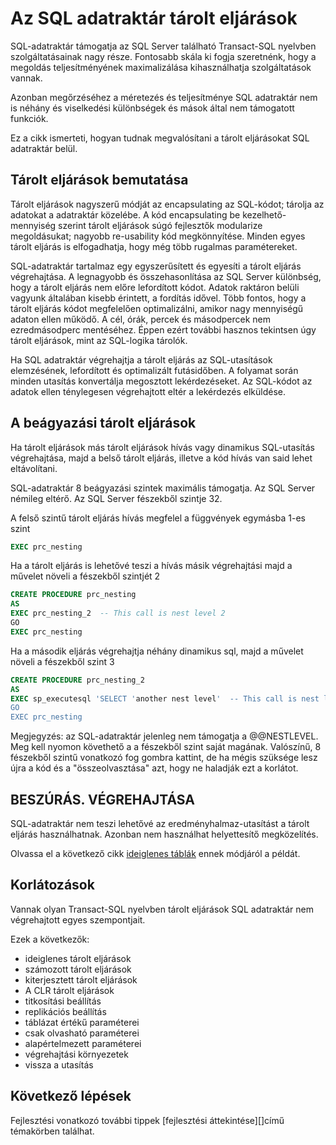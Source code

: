<properties
   pageTitle="SQL-adatraktár tárolt eljárások |} Microsoft Azure"
   description="Ötletek a tárolt eljárásokat az Azure SQL-adatraktár megoldások fejlesztésével."
   services="sql-data-warehouse"
   documentationCenter="NA"
   authors="jrowlandjones"
   manager="barbkess"
   editor=""/>

<tags
   ms.service="sql-data-warehouse"
   ms.devlang="NA"
   ms.topic="article"
   ms.tgt_pltfrm="NA"
   ms.workload="data-services"
   ms.date="06/30/2016"
   ms.author="jrj;barbkess;sonyama"/>

# <a name="stored-procedures-in-sql-data-warehouse"></a>Az SQL adatraktár tárolt eljárások

SQL-adatraktár támogatja az SQL Server található Transact-SQL nyelvben szolgáltatásainak nagy része. Fontosabb skála ki fogja szeretnénk, hogy a megoldás teljesítményének maximalizálása kihasználhatja szolgáltatások vannak.

Azonban megőrzéséhez a méretezés és teljesítménye SQL adatraktár nem is néhány és viselkedési különbségek és mások által nem támogatott funkciók.

Ez a cikk ismerteti, hogyan tudnak megvalósítani a tárolt eljárásokat SQL adatraktár belül.

## <a name="introducing-stored-procedures"></a>Tárolt eljárások bemutatása
Tárolt eljárások nagyszerű módját az encapsulating az SQL-kódot; tárolja az adatokat a adatraktár közelébe. A kód encapsulating be kezelhető-mennyiség szerint tárolt eljárások súgó fejlesztők modularize megoldásukat; nagyobb re-usability kód megkönnyítése. Minden egyes tárolt eljárás is elfogadhatja, hogy még több rugalmas paramétereket.

SQL-adatraktár tartalmaz egy egyszerűsített és egyesíti a tárolt eljárás végrehajtása. A legnagyobb és összehasonlítása az SQL Server különbség, hogy a tárolt eljárás nem előre lefordított kódot. Adatok raktáron belüli vagyunk általában kisebb érintett, a fordítás idővel. Több fontos, hogy a tárolt eljárás kódot megfelelően optimalizálni, amikor nagy mennyiségű adaton ellen működő. A cél, órák, percek és másodpercek nem ezredmásodperc mentéséhez. Éppen ezért további hasznos tekintsen úgy tárolt eljárások, mint az SQL-logika tárolók.     

Ha SQL adatraktár végrehajtja a tárolt eljárás az SQL-utasítások elemzésének, lefordított és optimalizált futásidőben. A folyamat során minden utasítás konvertálja megosztott lekérdezéseket. Az SQL-kódot az adatok ellen ténylegesen végrehajtott eltér a lekérdezés elküldése.

## <a name="nesting-stored-procedures"></a>A beágyazási tárolt eljárások
Ha tárolt eljárások más tárolt eljárások hívás vagy dinamikus SQL-utasítás végrehajtása, majd a belső tárolt eljárás, illetve a kód hívás van said lehet eltávolítani.

SQL-adatraktár 8 beágyazási szintek maximális támogatja. Az SQL Server némileg eltérő. Az SQL Server fészekből szintje 32.

A felső szintű tárolt eljárás hívás megfelel a függvények egymásba 1-es szint

```sql
EXEC prc_nesting
```
Ha a tárolt eljárás is lehetővé teszi a hívás másik végrehajtási majd a művelet növeli a fészekből szintjét 2
```sql
CREATE PROCEDURE prc_nesting
AS
EXEC prc_nesting_2  -- This call is nest level 2
GO
EXEC prc_nesting
```
Ha a második eljárás végrehajtja néhány dinamikus sql, majd a művelet növeli a fészekből szint 3
```sql
CREATE PROCEDURE prc_nesting_2
AS
EXEC sp_executesql 'SELECT 'another nest level'  -- This call is nest level 2
GO
EXEC prc_nesting
```

Megjegyzés: az SQL-adatraktár jelenleg nem támogatja a @@NESTLEVEL. Meg kell nyomon követhető a a fészekből szint saját magának. Valószínű, 8 fészekből szintű vonatkozó fog gombra kattint, de ha mégis szüksége lesz újra a kód és a "összeolvasztása" azt, hogy ne haladják ezt a korlátot.

## <a name="insertexecute"></a>BESZÚRÁS. VÉGREHAJTÁSA
SQL-adatraktár nem teszi lehetővé az eredményhalmaz-utasítást a tárolt eljárás használhatnak. Azonban nem használhat helyettesítő megközelítés.

Olvassa el a következő cikk [ideiglenes táblák] ennek módjáról a példát.

## <a name="limitations"></a>Korlátozások

Vannak olyan Transact-SQL nyelvben tárolt eljárások SQL adatraktár nem végrehajtott egyes szempontjait.

Ezek a következők:

- ideiglenes tárolt eljárások
- számozott tárolt eljárások
- kiterjesztett tárolt eljárások
- A CLR tárolt eljárások
- titkosítási beállítás
- replikációs beállítás
- táblázat értékű paraméterei
- csak olvasható paraméterei
- alapértelmezett paraméterei
- végrehajtási környezetek
- vissza a utasítás

## <a name="next-steps"></a>Következő lépések
Fejlesztési vonatkozó további tippek [fejlesztési áttekintése][]című témakörben találhat.

<!--Image references-->

<!--Article references-->
[ideiglenes táblák]: ./sql-data-warehouse-tables-temporary.md#modularizing-code
[fejlesztési – áttekintés]: ./sql-data-warehouse-overview-develop.md

<!--MSDN references-->
[nest level]: https://msdn.microsoft.com/library/ms187371.aspx

<!--Other Web references-->
